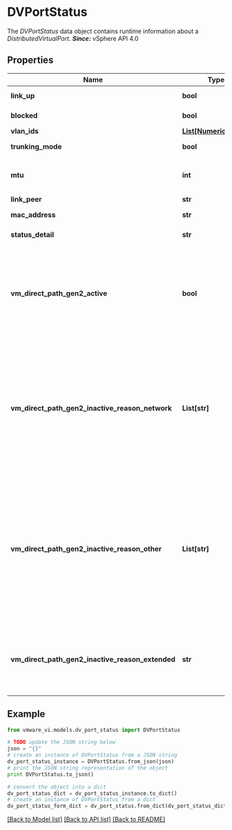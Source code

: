 # DVPortStatus

The *DVPortStatus* data object contains runtime information about a *DistributedVirtualPort*.  ***Since:*** vSphere API 4.0 

## Properties
Name | Type | Description | Notes
------------ | ------------- | ------------- | -------------
**link_up** | **bool** | Indicates whether the port is in linkUp status.  ***Since:*** vSphere API 4.0  | 
**blocked** | **bool** | Indicates whether the port is blocked by switch implementation.  ***Since:*** vSphere API 4.0  | 
**vlan_ids** | [**List[NumericRange]**](NumericRange.md) | VLAN ID of the port.  ***Since:*** vSphere API 4.0  | [optional] 
**trunking_mode** | **bool** | True if the port VLAN tagging/stripping is disabled.  ***Since:*** vSphere API 4.0  | [optional] 
**mtu** | **int** | Maximum transmission unit (MTU) of the port.  You can set the MTU only at the switch level (*VMwareDVSConfigSpec*). If you attempt to change it at the portgroup or port level, the Server throws an exception.  ***Since:*** vSphere API 4.0  | [optional] 
**link_peer** | **str** | Name of the connected entity.  ***Since:*** vSphere API 4.0  | [optional] 
**mac_address** | **str** | The MAC address that is used at this port.  ***Since:*** vSphere API 4.0  | [optional] 
**status_detail** | **str** | Additional information regarding the current status of the port.  ***Since:*** vSphere API 4.1  | [optional] 
**vm_direct_path_gen2_active** | **bool** | Deprecated as of vSphere API 8.0. VMDirectPath Gen 2 is no longer supported and there is no replacement.  Indicates whether VMDirectPath Gen 2 is active on this port.  If false, the reason(s) for inactivity will be provided in one or more of *DVPortStatus.vmDirectPathGen2InactiveReasonNetwork*, *DVPortStatus.vmDirectPathGen2InactiveReasonOther*, and *DVPortStatus.vmDirectPathGen2InactiveReasonExtended*.  If the host software is not capable of VMDirectPath Gen 2, this property will be unset. See *HostCapability*.*HostCapability.vmDirectPathGen2Supported*.  ***Since:*** vSphere API 4.1  | [optional] 
**vm_direct_path_gen2_inactive_reason_network** | **List[str]** | Deprecated as of vSphere API 8.0. VMDirectPath Gen 2 is no longer supported and there is no replacement.  If *DVPortStatus.vmDirectPathGen2Active* is false, this array will be populated with reasons for the inactivity that are related to network state or configuration.  The reasons are chosen from the *DVPortStatusVmDirectPathGen2InactiveReasonNetwork_enum* values.  Other reasons for inactivity will be provided in *DVPortStatus.vmDirectPathGen2InactiveReasonOther*. If there is a reason for inactivity that cannot be described by the available constants, *DVPortStatus.vmDirectPathGen2InactiveReasonExtended* will be populated with an additional explanation provided by the platform.  Note that this list of reasons is not guaranteed to be exhaustive.  ***Since:*** vSphere API 4.1  | [optional] 
**vm_direct_path_gen2_inactive_reason_other** | **List[str]** | Deprecated as of vSphere API 8.0. VMDirectPath Gen 2 is no longer supported and there is no replacement.  If *DVPortStatus.vmDirectPathGen2Active* is false, this array will be populated with reasons for the inactivity that are not related to network state or configuration.  The reasons are chosen from the *DVPortStatusVmDirectPathGen2InactiveReasonOther_enum* values.  Network-related reasons for inactivity will be provided in *DVPortStatus.vmDirectPathGen2InactiveReasonNetwork*. If there is a reason for inactivity that cannot be described by the available constants, *DVPortStatus.vmDirectPathGen2InactiveReasonExtended* will be populated with an additional explanation provided by the platform.  Note that this list of reasons is not guaranteed to be exhaustive.  See also *HostCapability.vmDirectPathGen2Supported*.  ***Since:*** vSphere API 4.1  | [optional] 
**vm_direct_path_gen2_inactive_reason_extended** | **str** | Deprecated as of vSphere API 8.0. VMDirectPath Gen 2 is no longer supported and there is no replacement.  If *DVPortStatus.vmDirectPathGen2Active* is false, this property may contain an explanation provided by the platform, beyond the reasons (if any) listed in *DVPortStatus.vmDirectPathGen2InactiveReasonNetwork* and/or *DVPortStatus.vmDirectPathGen2InactiveReasonOther*.  ***Since:*** vSphere API 4.1  | [optional] 

## Example

```python
from vmware_vi.models.dv_port_status import DVPortStatus

# TODO update the JSON string below
json = "{}"
# create an instance of DVPortStatus from a JSON string
dv_port_status_instance = DVPortStatus.from_json(json)
# print the JSON string representation of the object
print DVPortStatus.to_json()

# convert the object into a dict
dv_port_status_dict = dv_port_status_instance.to_dict()
# create an instance of DVPortStatus from a dict
dv_port_status_form_dict = dv_port_status.from_dict(dv_port_status_dict)
```
[[Back to Model list]](../README.md#documentation-for-models) [[Back to API list]](../README.md#documentation-for-api-endpoints) [[Back to README]](../README.md)


